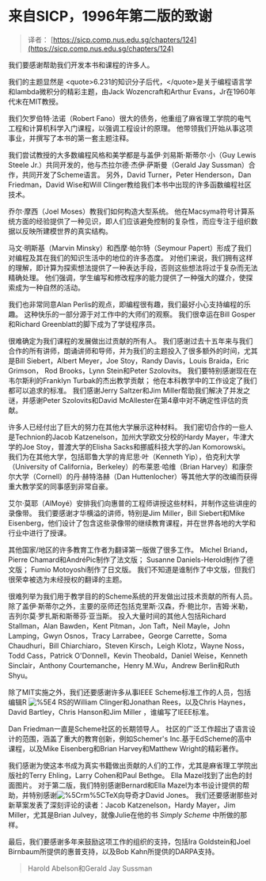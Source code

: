 # 来自SICP，1996年第二版的致谢

> 译者： [https://sicp.comp.nus.edu.sg/chapters/124](https://sicp.comp.nus.edu.sg/chapters/124)

 <matter>我们要感谢帮助我们开发本书和课程的许多人。

我们的主题显然是 &lt;quote&gt;6.231的知识分子后代，&lt;/quote&gt;是关于编程语言学和lambda微积分的精彩主题，由Jack Wozencraft和Arthur Evans，Jr在1960年代末在MIT教授。

我们欠罗伯特·法诺（Robert Fano）很大的债务，他重组了麻省理工学院的电气工程和计算机科学入门课程，以强调工程设计的原理。 他带领我们开始从事这项事业，并撰写了本书的第一套主题注释。

我们尝试教授的大多数编程风格和美学都是与盖伊·刘易斯·斯蒂尔·小（Guy Lewis Steele Jr.）共同开发的，他与杰拉尔德·杰伊·萨斯曼（Gerald Jay Sussman）合作，共同开发了Scheme语言。 另外，David Turner，Peter Henderson，Dan Friedman，David Wise和Will Clinger教给我们本书中出现的许多函数编程社区技术。

乔尔·摩西（Joel Moses）教我们如何构造大型系统。 他在Macsyma符号计算系统方面的经验提供了一种见识，即人们应该避免控制的复杂性，而应专注于组织数据以反映所建模世界的真实结构。

马文·明斯基（Marvin Minsky）和西摩·帕尔特（Seymour Papert）形成了我们对编程及其在我们的知识生活中的地位的许多态度。 对他们来说，我们拥有这样的理解，即计算为探索想法提供了一种表达手段，否则这些想法将过于复杂而无法精确处理。 他们强调，学生编写和修改程序的能力提供了一种强大的媒介，使探索成为一种自然的活动。

我们也非常同意Alan Perlis的观点，即编程很有趣，我们最好小心支持编程的乐趣。 这种快乐的一部分源于对工作中的大师们的观察。 我们很幸运在Bill Gosper和Richard Greenblatt的脚下成为了学徒程序员。

很难确定为我们课程的发展做出过贡献的所有人。 我们感谢过去十五年来与我们合作的所有讲师，朗诵讲师和导师，并为我们的主题投入了很多额外的时间，尤其是Bill Siebert，Albert Meyer，Joe Stoy，Randy Davis，Louis Braida，Eric Grimson， Rod Brooks，Lynn Stein和Peter Szolovits。 我们要特别感谢现在在韦尔斯利的Franklyn Turbak的杰出教学贡献； 他在本科教学中的工作设定了我们都可以追求的标准。 我们感谢Jerry Saltzer和Jim Miller帮助我们解决了并发之谜，并感谢Peter Szolovits和David McAllester在第4章中对不确定性评估的贡献。

许多人已经付出了巨大的努力在其他大学展示这种材料。 我们密切合作的一些人是Technion的Jacob Katzenelson，加州大学欧文分校的Hardy Mayer，牛津大学的Joe Stoy，普渡大学的Elisha Sacks和挪威科技大学的Jan Komorowski。 我们为在其他大学，包括耶鲁大学的肯尼思·叶（Kenneth Yip），伯克利大学（University of California，Berkeley）的布莱恩·哈维（Brian Harvey）和康奈尔大学（Cornell）的丹·赫特洛赫（Dan Huttenlocher）等其他大学的改编而获得重大教学奖的同事感到非常自豪。

艾尔·莫耶（AlMoyé）安排我们向惠普的工程师讲授这些材料，并制作这些讲座的录像带。 我们要感谢才华横溢的讲师，特别是Jim Miller，Bill Siebert和Mike Eisenberg，他们设计了包含这些录像带的继续教育课程，并在世界各地的大学和行业中进行了授课。

其他国家/地区的许多教育工作者为翻译第一版做了很多工作。 Michel Briand，Pierre Chamard和AndréPic制作了法文版； Susanne Daniels-Herold制作了德文版； Fumio Motoyoshi制作了日文版。 我们不知道是谁制作了中文版，但我们很荣幸被选为未经授权的翻译的主题。

很难列举为我们用于教学目的的Scheme系统的开发做出过技术贡献的所有人员。 除了盖伊·斯蒂尔之外，主要的巫师还包括克里斯·汉森，乔·鲍比尔，吉姆·米勒，吉列尔莫·罗扎斯和斯蒂芬·亚当斯。 投入大量时间的其他人包括Richard Stallman，Alan Bawden，Kent Pitman，Jon Taft，Neil Mayle，John Lamping，Gwyn Osnos，Tracy Larrabee，George Carrette，Soma Chaudhuri，Bill Chiarchiaro，Steven Kirsch，Leigh Klotz，Wayne Noss， Todd Cass，Patrick O'Donnell，Kevin Theobald，Daniel Weise，Kenneth Sinclair，Anthony Courtemanche，Henry M.Wu，Andrew Berlin和Ruth Shyu。

除了MIT实施之外，我们还要感谢许多从事IEEE Scheme标准工作的人员，包括编辑R ![%5E4](../Images/72d61fd46711d939a735c65eb025cbd8.jpg) RS的William Clinger和Jonathan Rees，以及Chris Haynes，David Bartley，Chris Hanson和Jim Miller ，谁编写了IEEE标准。

Dan Friedman一直是Scheme社区的长期领导人。 社区的广泛工作超出了语言设计的范围，涵盖了重大的教育创新，例如Schemer's Inc.基于EdScheme的高中课程，以及Mike Eisenberg和Brian Harvey和Matthew Wright的精彩著作。

我们感谢为使这本书成为真实书籍做出贡献的人们的工作，尤其是麻省理工学院出版社的Terry Ehling，Larry Cohen和Paul Bethge。 Ella Mazel找到了出色的封面图片。 对于第二版，我们特别感谢Bernard和Ella Mazel为本书设计提供的帮助，并特别感谢![%5Crm%5CTeX](../Images/42665c82db286885193cba491f8fbafd.jpg)向导奇才David Jones。 我们还要感谢那些对新草案发表了深刻评论的读者：Jacob Katzenelson，Hardy Mayer，Jim Miller，尤其是Brian Julvey，就像Julie在他的书 _Simply Scheme_ 中所做的那样。

最后，我们要感谢多年来鼓励这项工作的组织的支持，包括Ira Goldstein和Joel Birnbaum所提供的惠普支持，以及Bob Kahn所提供的DARPA支持。

> Harold Abelson和Gerald Jay Sussman</matter>